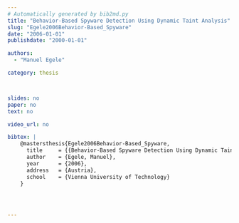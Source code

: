 ```yaml
---
# Automatically generated by bib2md.py
title: "Behavior-Based Spyware Detection Using Dynamic Taint Analysis"
slug: "Egele2006Behavior-Based_Spyware"
date: "2006-01-01"
publishdate: "2000-01-01"

authors:
  - "Manuel Egele"

category: thesis



slides: no
paper: no
text: no

video_url: no

bibtex: |
    @mastersthesis{Egele2006Behavior-Based_Spyware,
      title     = {{Behavior-Based Spyware Detection Using Dynamic Taint Analysis}},
      author    = {Egele, Manuel},
      year      = {2006},
      address   = {Austria},
      school    = {Vienna University of Technology}
    }




---
```


